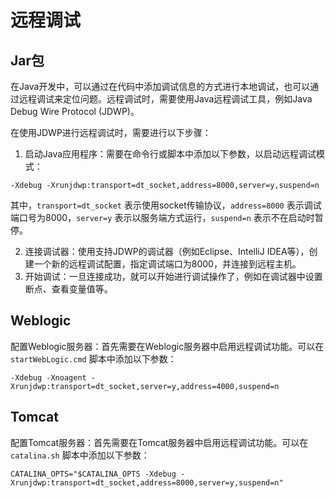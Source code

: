 # 远程调试

## Jar包

在Java开发中，可以通过在代码中添加调试信息的方式进行本地调试，也可以通过远程调试来定位问题。远程调试时，需要使用Java远程调试工具，例如Java Debug Wire Protocol (JDWP)。

在使用JDWP进行远程调试时，需要进行以下步骤：

1. 启动Java应用程序：需要在命令行或脚本中添加以下参数，以启动远程调试模式：

```
-Xdebug -Xrunjdwp:transport=dt_socket,address=8000,server=y,suspend=n
```

其中，`transport=dt_socket` 表示使用socket传输协议，`address=8000` 表示调试端口号为8000，`server=y` 表示以服务端方式运行，`suspend=n` 表示不在启动时暂停。

2. 连接调试器：使用支持JDWP的调试器（例如Eclipse、IntelliJ IDEA等），创建一个新的远程调试配置，指定调试端口为8000，并连接到远程主机。
3. 开始调试：一旦连接成功，就可以开始进行调试操作了，例如在调试器中设置断点、查看变量值等。

## Weblogic

配置Weblogic服务器：首先需要在Weblogic服务器中启用远程调试功能。可以在 `startWebLogic.cmd` 脚本中添加以下参数：

```
-Xdebug -Xnoagent -Xrunjdwp:transport=dt_socket,server=y,address=4000,suspend=n
```

## Tomcat

配置Tomcat服务器：首先需要在Tomcat服务器中启用远程调试功能。可以在 `catalina.sh` 脚本中添加以下参数：

```
CATALINA_OPTS="$CATALINA_OPTS -Xdebug -Xrunjdwp:transport=dt_socket,address=8000,server=y,suspend=n"
```

